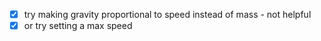 - [x] try making gravity proportional to speed instead of mass - not helpful
- [x] or try setting a max speed
